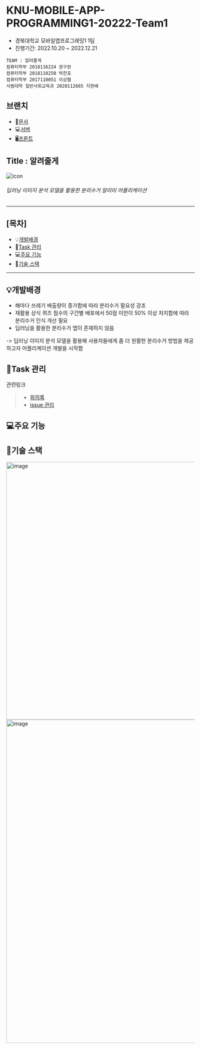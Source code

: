 # KNU-MOBILE-APP-PROGRAMMING1-20222-Team1

+ 경북대학교 모바일앱프로그래밍1 1팀
+ 진행기간: 2022.10.20 ~ 2022.12.21
```
TEAM : 알려줄게
컴퓨터학부 2018116224 권구완
컴퓨터학부 2018110250 박찬호
컴퓨터학부 2017110051 이상협
사범대학 일반사회교육과 2020112665 지현배
```

## 브랜치
+ 📒[문서](https://github.com/723poil/moapp_1/tree/document)
+ 💻[서버](https://github.com/723poil/moapp_1/tree/server_develop)
+ 🖥️[프론트](https://github.com/723poil/moapp_1/tree/mobile_develop)

## Title : 알려줄게
![icon](https://user-images.githubusercontent.com/75459370/208080051-8e01ea0e-0f17-460f-a71a-d6c0ba2379fa.png)

###### 딥러닝 이미지 분석 모델을 활용한 분리수거 알리미 어플리케이션
---
## [목차]
+ 💡[개발배경](https://github.com/723poil/moapp_1#%EA%B0%9C%EB%B0%9C%EB%B0%B0%EA%B2%BD)
+ 📒[Task 관리](https://github.com/723poil/moapp_1#task-%EA%B4%80%EB%A6%AC)
+ 💻[주요 기능](https://github.com/723poil/moapp_1#%EC%A3%BC%EC%9A%94-%EA%B8%B0%EB%8A%A5/)
+ 🍳[기술 스택](https://github.com/723poil/moapp_1#%EA%B8%B0%EC%88%A0-%EC%8A%A4%ED%83%9D)
---
## 💡개발배경
+ 해마다 쓰레기 배출량이 증가함에 따라 분리수거 필요성 강조
+ 재활용 상식 퀴즈 점수의 구간별 배포에서 50점 미만이 50% 이상 차지함에 따라 분리수거 인식 개선 필요
+ 딥러닝을 활용한 분리수거 앱이 존재하지 않음

-> 딥러닝 이미지 분석 모델을 활용해 사용자들에게 좀 더 원활한 분리수거 방법을 제공하고자 어플리케이션 개발을 시작함

## 📒Task 관리
관련링크
> + [회의록]()
> + [issue 관리]()

## 💻주요 기능

## 🍳기술 스택
<img width="687" alt="image" src="https://user-images.githubusercontent.com/75459370/208059882-abb3a062-8aba-40a1-8a08-d70c40f8f547.png">

<img width="862" alt="image" src="https://user-images.githubusercontent.com/75459370/208059745-922804a1-59cf-4e9c-a84b-573f26fc98c2.png">

